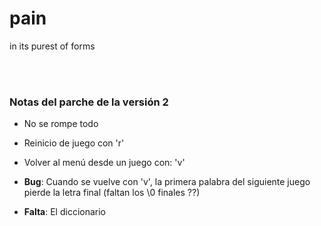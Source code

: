# pain
in its purest of forms

<br></br>

### Notas del parche de la versión 2
* No se rompe todo
* Reinicio de juego con 'r'
* Volver al menú desde un juego con: 'v'
   
* **Bug**: Cuando se vuelve con 'v', la primera palabra del siguiente juego pierde la letra final (faltan los \0 finales ??)
* **Falta**: El diccionario

